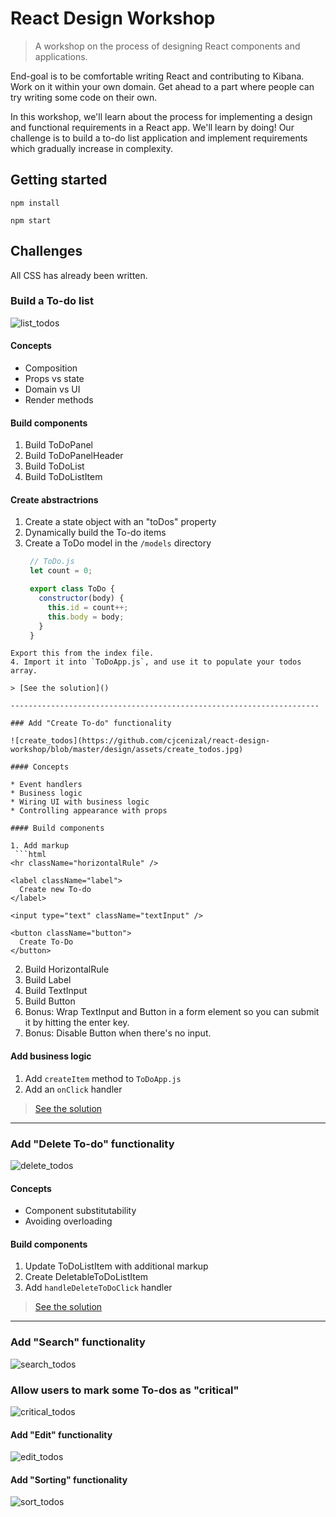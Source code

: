 # React Design Workshop

> A workshop on the process of designing React components and applications.

End-goal is to be comfortable writing React and contributing to Kibana. Work on it within your own domain.
Get ahead to a part where people can try writing some code on their own.

In this workshop, we'll learn about the process for implementing a design and functional requirements
in a React app. We'll learn by doing! Our challenge is to build a to-do list application and
implement requirements which gradually increase in complexity.

## Getting started

```
npm install
```

```
npm start
```

## Challenges

All CSS has already been written.

### Build a To-do list

![list_todos](https://github.com/cjcenizal/react-design-workshop/blob/master/design/assets/list_todos.jpg)

#### Concepts

* Composition
* Props vs state
* Domain vs UI
* Render methods

#### Build components

1. Build ToDoPanel
2. Build ToDoPanelHeader
3. Build ToDoList
4. Build ToDoListItem

#### Create abstractrions

1. Create a state object with an "toDos" property
2. Dynamically build the To-do items
3. Create a ToDo model in the `/models` directory
   ```javascript
    // ToDo.js
    let count = 0;

    export class ToDo {
      constructor(body) {
        this.id = count++;
        this.body = body;
      }
    }
  ```
  Export this from the index file.
4. Import it into `ToDoApp.js`, and use it to populate your todos array.

> [See the solution]()

---------------------------------------------------------------------

### Add "Create To-do" functionality

![create_todos](https://github.com/cjcenizal/react-design-workshop/blob/master/design/assets/create_todos.jpg)

#### Concepts

* Event handlers
* Business logic
* Wiring UI with business logic
* Controlling appearance with props

#### Build components

1. Add markup
   ```html
  <hr className="horizontalRule" />

  <label className="label">
    Create new To-do
  </label>

  <input type="text" className="textInput" />

  <button className="button">
    Create To-Do
  </button>
  ```
2. Build HorizontalRule
3. Build Label
4. Build TextInput
5. Build Button
6. Bonus: Wrap TextInput and Button in a form element so you can submit it by hitting the enter key.
7. Bonus: Disable Button when there's no input.

#### Add business logic

1. Add `createItem` method to `ToDoApp.js`
2. Add an `onClick` handler

> [See the solution]()

---------------------------------------------------------------------

### Add "Delete To-do" functionality

![delete_todos](https://github.com/cjcenizal/react-design-workshop/blob/master/design/assets/delete_todos.jpg)

#### Concepts

* Component substitutability
* Avoiding overloading

#### Build components

1. Update ToDoListItem with additional markup
2. Create DeletableToDoListItem
3. Add `handleDeleteToDoClick` handler

> [See the solution]()

---------------------------------------------------------------------

### Add "Search" functionality

![search_todos](https://github.com/cjcenizal/react-design-workshop/blob/master/design/assets/search_todos.jpg)

### Allow users to mark some To-dos as "critical"

![critical_todos](https://github.com/cjcenizal/react-design-workshop/blob/master/design/assets/critical_todos.jpg)

#### Add "Edit" functionality

![edit_todos](https://github.com/cjcenizal/react-design-workshop/blob/master/design/assets/edit_todos.jpg)

#### Add "Sorting" functionality

![sort_todos](https://github.com/cjcenizal/react-design-workshop/blob/master/design/assets/sort_todos.jpg)
